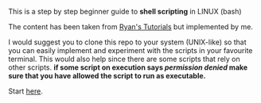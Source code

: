 This is a step by step beginner guide to **shell scripting** in LINUX (bash)

The content has been taken from [Ryan's Tutorials](https://ryanstutorials.net/bash-scripting-tutorial/) but implemented by me.

I would suggest you to clone this repo to your system (UNIX-like) so that you can easily implement and experiment with the scripts in your favourite terminal. This would also help since there are some scripts that rely on other scripts.
**if some script on execution says *permission denied* make sure that you have allowed the script to run as executable.**

Start [here](https://github.com/devprabal/bash-scripts/blob/master/myscript1.sh).
